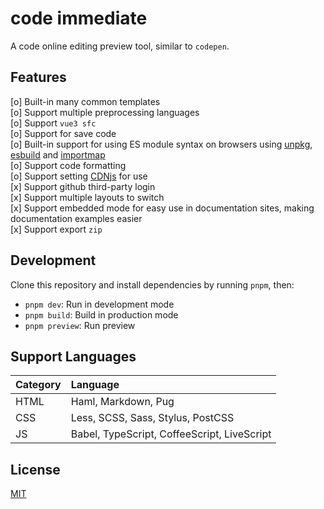 # code immediate

A code online editing preview tool, similar to `codepen`.

## Features

[o] Built-in many common templates  
[o] Support multiple preprocessing languages  
[o] Support `vue3 sfc`  
[o] Support for save code  
[o] Built-in support for using ES module syntax on browsers using [unpkg](https://unpkg.com/), [esbuild](https://esbuild.vercel.app) and [importmap](https://github.com/WICG/import-maps)  
[o] Support code formatting  
[o] Support setting [CDNjs](https://cdnjs.com/) for use  
[x] Support github third-party login  
[x] Support multiple layouts to switch  
[x] Support embedded mode for easy use in documentation sites, making documentation examples easier  
[x] Support export `zip`  

## Development

Clone this repository and install dependencies by running `pnpm`, then:

- `pnpm dev`: Run in development mode
- `pnpm build`: Build in production mode
- `pnpm preview`: Run preview

## Support Languages

Category | Language |
:--- | :--- |
HTML | Haml, Markdown, Pug |
CSS | Less, SCSS, Sass, Stylus, PostCSS |
JS | Babel, TypeScript, CoffeeScript, LiveScript |

## License

[MIT](https://opensource.org/licenses/MIT)
